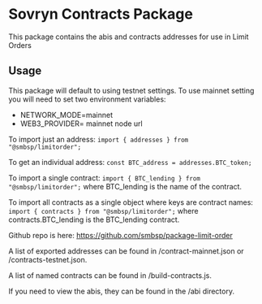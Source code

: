 # Sovryn Contracts Package

This package contains the abis and contracts addresses for use in Limit Orders

## Usage

This package will default to using testnet settings. To use mainnet setting you will need to set two environment variables:
- NETWORK_MODE=mainnet
- WEB3_PROVIDER= mainnet node url

To import just an address:
`import { addresses } from "@smbsp/limitorder";`

To get an individual address:
`const BTC_address = addresses.BTC_token;`

To import a single contract:
`import { BTC_lending } from "@smbsp/limitorder";`
where BTC_lending is the name of the contract.

To import all contracts as a single object where keys are contract names:
`import { contracts } from "@smbsp/limitorder";`
where contracts.BTC_lending is the BTC_lending contract.

Github repo is here: https://github.com/smbsp/package-limit-order

A list of exported addresses can be found in /contract-mainnet.json or /contracts-testnet.json.

A list of named contracts can be found in /build-contracts.js.

If you need to view the abis, they can be found in the /abi directory.